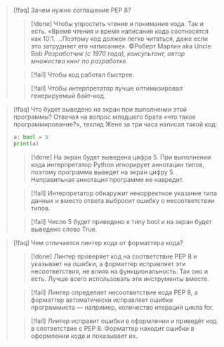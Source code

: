 > [!faq] Зачем нужно соглашение PEP 8?
>> [!done] Чтобы упростить чтение и понимание кода.
>>Так и есть. «Время чтения и время написания кода соотносятся как 10:1. …Поэтому код должен легко читаться, даже если это затрудняет его написание».
>>©Роберт Мартин aka Uncle Bob _Разработчик (с 1970 года), консультант, автор множества книг по разработке._
>
>> [!fail] Чтобы код работал быстрее.
>
>> [!fail] Чтобы интерпретатор лучше оптимизировал генерируемый байт-код.

> [!faq] Что будет выведено на экран при выполнении этой программы?
> Отвечая на вопрос младшего брата «что такое программирование?», техлид Женя за три часа написал такой код:
> ```python
> a: bool = 5
> print(a) 
>```
>> [!done] На экран будет выведена цифра 5.
>> При выполнении кода интерпретатор Python игнорирует аннотации типов, поэтому программа выведет на экран цифру 5. Неправильная аннотация программе не навредит.
>
>> [!fail] Интерпретатор обнаружит некорректное указание типа данных и вместо ответа выбросит ошибку о несоответствии типов.
>
>> [!fail] Число 5 будет приведено к типу bool и на экран будет выведено слово True.

> [!faq] Чем отличается линтер кода от форматтера кода?
>
>> [!done] Линтер проверяет код на соответствие PEP 8 и указывает на ошибки, а форматтер исправляет эти несоответствия, не влияя на функциональность.
>>Так оно и есть. Лучше всего использовать эти инструменты вместе.
>
>> [!fail] Линтер определяет несоответствие кода PEP 8, а форматтер автоматически исправляет ошибки программиста — например, количество итераций цикла for.
>
>> [!fail] Линтер исправит ошибки в оформлении и приведёт код в соответствие с PEP 8. Форматтер находит ошибки в оформлении кода и показывает их.

